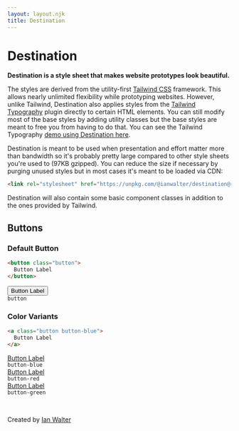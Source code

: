```yaml
---
layout: layout.njk
title: Destination
---
```


# Destination

**Destination is a style sheet that makes website prototypes look beautiful.**

The styles are derived from the utility-first [Tailwind CSS][twUrl] framework.
This allows nearly unlimited flexibility while prototyping websites. However,
unlike Tailwind, Destination also applies styles from the
[Tailwind Typography][ttUrl] plugin directly to certain HTML elements. You can
still modify most of the base styles by adding utility classes but the base
styles are meant to free you from having to do that. You can see the Tailwind
Typography [demo using Destination here](/demo).

[twUrl]: https://tailwindcss.com/
[ttUrl]: https://tailwindcss-typography.netlify.app/

Destination is meant to be used when presentation and effort matter more than
bandwidth so it's probably pretty large compared to other style sheets you're
used to (97KB gzipped). You can reduce the size if necessary by purging unused
styles but in most cases it's meant to be loaded via CDN:

```html
<link rel="stylesheet" href="https://unpkg.com/@ianwalter/destination@{% meta 'version' %}/destination.min.css">
```

Destination will also contain some basic component classes in addition to the
ones provided by Tailwind.

## Buttons

### Default Button

```html
<button class="button">
  Button Label
</button>
```

<div class="w-48 md:w-56 text-center pt-2">
  <button class="button">
    Button Label
  </button>
  <div class="pt-2">
    <code>button</code>
  </div>
</div>

### Color Variants

```html
<a class="button button-blue">
  Button Label
</a>
```

<div class="grid grid-cols-3 gap-8 pt-2">
  <div class="col-span-3 md:col-span-1">
    <div class="w-48 md:w-56 text-center">
      <a href="#" class="button button-blue" role="button">
        Button Label
      </a>
      <div class="pt-2">
        <code>button-blue</code>
      </div>
    </div>
  </div>
  <div class="col-span-3 md:col-span-1">
    <div class="w-48 md:w-56 text-center">
      <a href="#" class="button button-red" role="button">
        Button Label
      </a>
      <div class="pt-2">
        <code>button-red</code>
      </div>
    </div>
  </div>
  <div class="col-span-3 md:col-span-1">
    <div class="w-48 md:w-56 text-center">
      <a href="#" class="button button-green" role="button">
        Button Label
      </a>
      <div class="pt-2">
        <code>button-green</code>
      </div>
    </div>
  </div>
</div>

&nbsp;

Created by [Ian Walter](https://ianwalter.dev)
